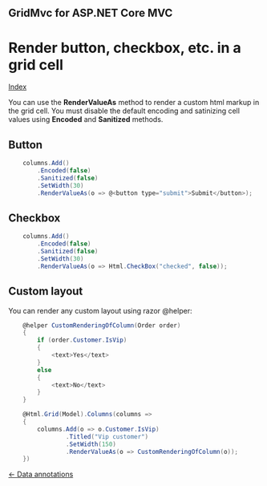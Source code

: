 ## GridMvc for ASP.NET Core MVC

# Render button, checkbox, etc. in a grid cell

[Index](Documentation.md)

You can use the **RenderValueAs** method to render a custom html markup in the grid cell. You must disable the default encoding and satinizing cell values using **Encoded** and **Sanitized** methods.

## Button

```c#
    columns.Add()
        .Encoded(false)
        .Sanitized(false)
        .SetWidth(30)
        .RenderValueAs(o => @<button type="submit">Submit</button>);
```

## Checkbox

```c#
    columns.Add()
        .Encoded(false)
        .Sanitized(false)
        .SetWidth(30)
        .RenderValueAs(o => Html.CheckBox("checked", false));
```

## Custom layout

You can render any custom layout using razor @helper:

```c#
    @helper CustomRenderingOfColumn(Order order)
    {
        if (order.Customer.IsVip)
        {
            <text>Yes</text>
        }
        else
        {
            <text>No</text>
        }
    }

    @Html.Grid(Model).Columns(columns =>
    {
        columns.Add(o => o.Customer.IsVip)
                .Titled("Vip customer")
                .SetWidth(150)
                .RenderValueAs(o => CustomRenderingOfColumn(o));
    })
```

[<- Data annotations](Data_annotations.md)